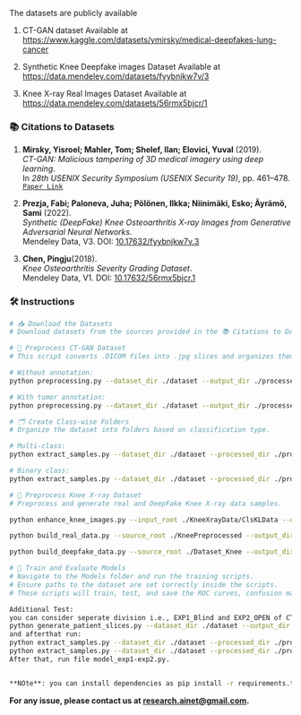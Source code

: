 The datasets are publicly available

1. CT-GAN dataset Available at https://www.kaggle.com/datasets/ymirsky/medical-deepfakes-lung-cancer

2. Synthetic Knee Deepfake images Dataset Available at https://data.mendeley.com/datasets/fyybnjkw7v/3
   
3. Knee X-ray Real Images Dataset Available at https://data.mendeley.com/datasets/56rmx5bjcr/1

### 📚 **Citations to Datasets**

1. **Mirsky, Yisroel; Mahler, Tom; Shelef, Ilan; Elovici, Yuval** (2019).  
   *CT-GAN: Malicious tampering of 3D medical imagery using deep learning*.  
   In *28th USENIX Security Symposium (USENIX Security 19)*, pp. 461–478.  
   [`Paper Link`](https://www.usenix.org/conference/usenixsecurity19/presentation/mirsky)

2. **Prezja, Fabi; Paloneva, Juha; Pölönen, Ilkka; Niinimäki, Esko; Äyrämö, Sami** (2022).  
   *Synthetic (DeepFake) Knee Osteoarthritis X-ray Images from Generative Adversarial Neural Networks*.  
   Mendeley Data, V3. DOI: [10.17632/fyybnjkw7v.3](https://doi.org/10.17632/fyybnjkw7v.3)

3. **Chen, Pingju**(2018).  
   *Knee Osteoarthritis Severity Grading Dataset*.  
   Mendeley Data, V1. DOI: [10.17632/56rmx5bjcr.1](https://data.mendeley.com/datasets/56rmx5bjcr/1)


### 🛠️ **Instructions**

```bash
# 📥 Download the Datasets
# Download datasets from the sources provided in the 📚 Citations to Datasets section.

# 🧪 Preprocess CT-GAN Dataset
# This script converts .DICOM files into .jpg slices and organizes them.

# Without annotation:
python preprocessing.py --dataset_dir ./dataset --output_dir ./processed_output

# With tumor annotation:
python preprocessing.py --dataset_dir ./dataset --output_dir ./processed_output --annotate

# 🗂️ Create Class-wise Folders
# Organize the dataset into folders based on classification type.

# Multi-class:
python extract_samples.py --dataset_dir ./dataset --processed_dir ./processed_output --output_dir ./DatasetLungs --class_mode multi --offset_start -10 --offset_end 10

# Binary class:
python extract_samples.py --dataset_dir ./dataset --processed_dir ./processed_output --output_dir ./DatasetLungs --class_mode binary --offset_start -10 --offset_end 10

# 🦵 Preprocess Knee X-ray Dataset
# Preprocess and generate real and DeepFake Knee X-ray data samples.

python enhance_knee_images.py --input_root ./KneeXrayData/ClsKLData --output_root ./KneePreprocessed

python build_real_data.py --source_root ./KneePreprocessed --output_dir ./KneePreprocessed/real --num_images 2500

python build_deepfake_data.py --source_root ./Dataset_Knee --output_dir ./KneeMedDataset/deepfake --num_images 3000

# 🧠 Train and Evaluate Models
# Navigate to the Models folder and run the training scripts.
# Ensure paths to the dataset are set correctly inside the scripts.
# These scripts will train, test, and save the ROC curves, confusion matrix, and training curves.

Additional Test:
you can consider seperate division i.e., EXP1_Blind and EXP2_OPEN of CT-GAN dataset as train and test sets:
python generate_patient_slices.py --dataset_dir ./dataset --output_dir ./preprocessed_output1
and afterthat run:
python extract_samples.py --dataset_dir ./dataset --processed_dir ./processed_output1/exp1_preprocessed --output_dir ./DatasetLungs/Train/ --class_mode binary --offset_start -10 --offset_end 10
python extract_samples.py --dataset_dir ./dataset --processed_dir ./processed_output1/exp2_preprocessed --output_dir ./DatasetLungs/Test/ --class_mode binary --offset_start -10 --offset_end 10
After that, run file model_exp1-exp2.py.


**NOte**: you can install dependencies as pip install -r requirements.txt

```



   
 
   
**For any issue, please contact us at research.ainet@gmail.com.**




